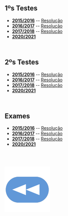 ## 1ºs Testes
* [**2015/2016**](AUC-1516-t1.pdf) -- [Resolução](AUC-1516-t1-res.pdf)
* [**2016/2017**](AUC-1617-t1.pdf) -- [Resolução](AUC-1617-t1-res.pdf)
* [**2017/2018**](AUC-1718-t1.pdf) -- [Resolução](AUC-1718-t1-res.pdf)
* [**2020/2021**](AUC-2021-t1.pdf)

<br>

## 2ºs Testes
* [**2015/2016**](AUC-1516-t2.pdf) -- [Resolução](AUC-1516-t2-res.pdf)
* [**2016/2017**](AUC-1617-t2.pdf) -- [Resolução](AUC-1617-t2-res.pdf)
* [**2017/2018**](AUC-1718-t2.pdf) -- [Resolução](AUC-1718-t2-res.pdf)
* [**2020/2021**](AUC-2021-t2.pdf)

<br>

## Exames
* [**2015/2016**](AUC-1516-tE.pdf) -- [Resolução](AUC-1516-tE-res.pdf)
* [**2016/2017**](AUC-1617-tE.pdf) -- [Resolução](AUC-1617-tE-res.pdf)
* [**2017/2018**](AUC-1718-tE.pdf) -- [Resolução](AUC-1718-tE-res.pdf)
* [**2020/2021**](AUC-2021-tE.pdf)

<br><br>

[![retroceder](https://raw.githubusercontent.com/David81820/Recursos-LCC/main/Rewind.png)](https://david81820.github.io/Recursos-LCC/2ano/2sem/AUC)
